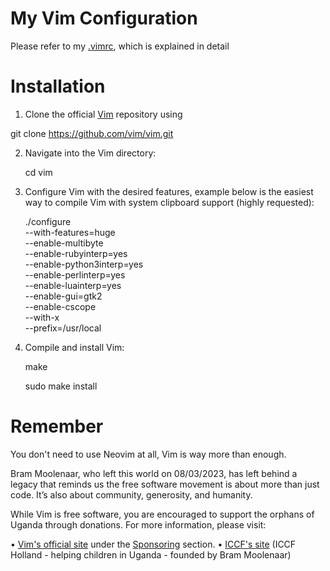 # My Vim Configuration

Please refer to my [.vimrc](https://github.com/nichohells/myVim/blob/main/.vimrc), which is explained in detail

# Installation

1. Clone the official [Vim](https://github.com/vim/vim) repository using

git clone https://github.com/vim/vim.git

2. Navigate into the Vim directory:

   cd vim

3. Configure Vim with the desired features,
   example below is the easiest way to compile Vim with system clipboard support (highly requested):

   ./configure \
    --with-features=huge \
    --enable-multibyte \
    --enable-rubyinterp=yes \
    --enable-python3interp=yes \
    --enable-perlinterp=yes \
    --enable-luainterp=yes \
    --enable-gui=gtk2 \
    --enable-cscope \
    --with-x \
    --prefix=/usr/local

4. Compile and install Vim:

   make

   sudo make install

# Remember

You don't need to use Neovim at all, Vim is way more than enough.

Bram Moolenaar, who left this world on 08/03/2023, has left behind a legacy that reminds us the free software movement is about more than just code. It’s also about community, generosity, and humanity.

While Vim is free software, you are encouraged to support the orphans of Uganda through donations. For more information, please visit:

• [Vim's official site](https://www.vim.org/) under the [Sponsoring](https://www.vim.org/sponsor/index.php) section.
• [ICCF's site](https://iccf-holland.org/) (ICCF Holland - helping children in Uganda - founded by Bram Moolenaar)
